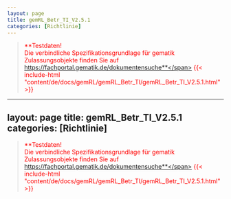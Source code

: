 ```yaml
---
layout: page
title: gemRL_Betr_TI_V2.5.1
categories: [Richtlinie]
---
```

> <span style="color:red">**Testdaten!<br>Die verbindliche Spezifikationsgrundlage für gematik Zulassungsobjekte finden Sie auf https://fachportal.gematik.de/dokumentensuche**</span>
{{< include-html "content/de/docs/gemRL/gemRL_Betr_TI/gemRL_Betr_TI_V2.5.1.html" >}}
---
layout: page
title: gemRL_Betr_TI_V2.5.1
categories: [Richtlinie]
---
> <span style="color:red">**Testdaten!<br>Die verbindliche Spezifikationsgrundlage für gematik Zulassungsobjekte finden Sie auf https://fachportal.gematik.de/dokumentensuche**</span>
{{< include-html "content/de/docs/gemRL/gemRL_Betr_TI/gemRL_Betr_TI_V2.5.1.html" >}}
